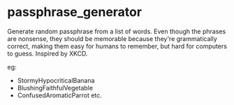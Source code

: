 # passphrase_generator
Generate random passphrase from a list of words.
Even though the phrases are nonsense, they should be memorable because they're grammatically correct, making them easy for humans to remember, but hard for computers to guess. Inspired by XKCD.

eg:
- StormyHypocriticalBanana
- BlushingFaithfulVegetable
- ConfusedAromaticParrot
etc.
